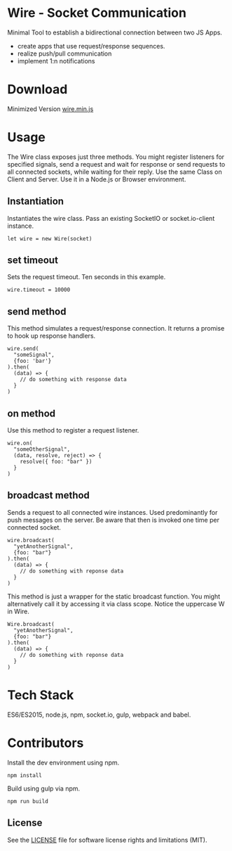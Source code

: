# Wire - Socket Communication
Minimal Tool to establish a bidirectional connection between two JS Apps.

* create apps that use request/response sequences.  
* realize push/pull communication
* implement 1:n notifications

# Download

Minimized Version [wire.min.js](https://github.com/rnd7/wire/blob/master/dist/wire.min.js)

# Usage
The Wire class exposes just three methods. You might register listeners for
specified signals, send a request and wait for response or send requests to
all connected sockets, while waiting for their reply.
Use the same Class on Client and Server. Use it in a Node.js or Browser
environment.

## Instantiation
Instantiates the wire class. Pass an existing SocketIO or socket.io-client
instance.
```
let wire = new Wire(socket)
```

## set timeout
Sets the request timeout. Ten seconds in this example.
```
wire.timeout = 10000
```

## send method
This method simulates a request/response connection. It returns a promise to
hook up response handlers.
```
wire.send(
  "someSignal",
  {foo: 'bar'}
).then(
  (data) => {
    // do something with response data
  }
)
```

## on method
Use this method to register a request listener.
```
wire.on(
  "someOtherSignal",
  (data, resolve, reject) => {
    resolve({ foo: "bar" })
  }
)
```

## broadcast method
Sends a request to all connected wire instances. Used predominantly for push
messages on the server. Be aware that then is invoked one time per connected
socket.
```
wire.broadcast(
  "yetAnotherSignal",
  {foo: "bar"}
).then(
  (data) => {
    // do something with reponse data
  }
)
```
This method is just a wrapper for the static broadcast function. You might
alternatively call it by accessing it via class scope. Notice the uppercase W
in Wire.
```
Wire.broadcast(
  "yetAnotherSignal",
  {foo: "bar"}
).then(
  (data) => {
    // do something with reponse data
  }
)
```

# Tech Stack
ES6/ES2015, node.js, npm, socket.io, gulp, webpack and babel.

# Contributors
Install the dev environment using npm.
```
npm install
```

Build using gulp via npm.
```
npm run build
```

## License

See the [LICENSE](LICENSE.md) file for software license rights and limitations (MIT).
